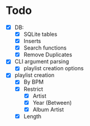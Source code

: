 # Todo

- [x] DB:
  - [x] SQLite tables
  - [x] Inserts
  - [x] Search functions
  - [x] Remove Duplicates
- [x] CLI argument parsing
  - [x] playlist creation options
- [x] playlist creation
  - [x] By BPM
  - [x] Restrict
    - [x] Artist
    - [x] Year (Between)
    - [x] Album Artist
  - [x] Length
